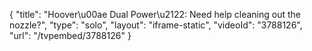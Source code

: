 {
    "title": "Hoover\u00ae Dual Power\u2122: Need help cleaning out the nozzle?",
    "type": "solo",
    "layout": "iframe-static",
    "videoId": "3788126",
    "url": "\/tvpembed\/3788126"
}